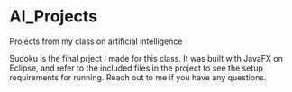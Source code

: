# AI_Projects
Projects from my class on artificial intelligence


Sudoku is the final prject I made for this class.
It was built with JavaFX on Eclipse, and refer to the included files in the project to see the setup requirements for running.  Reach out to me if you have any questions.
